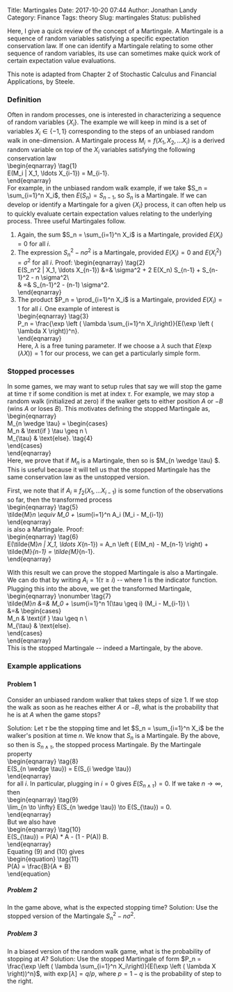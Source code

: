 Title: Martingales
Date: 2017-10-20 07:44
Author: Jonathan Landy
Category: Finance
Tags: theory
Slug: martingales
Status: published

Here, I give a quick review of the concept of a Martingale. A Martingale is a sequence of random variables satisfying a specific expectation conservation law. If one can identify a Martingale relating to some other sequence of random variables, its use can sometimes make quick work of certain expectation value evaluations.

This note is adapted from Chapter 2 of Stochastic Calculus and Financial Applications, by Steele.

  
  


### Definition

Often in random processes, one is interested in characterizing a sequence of random variables $\{X_i\}$. The example we will keep in mind is a set of variables $X_i \in \{-1, 1\}$ corresponding to the steps of an unbiased random walk in one-dimension. A Martingale process $M_i = f(X_1, X_2, \ldots X_i)$ is a derived random variable on top of the $X_i$ variables satisfying the following conservation law  
\begin{eqnarray} \tag{1}  
E(M_i | X_1, \ldots X_{i-1}) = M_{i-1}.  
\end{eqnarray}  
For example, in the unbiased random walk example, if we take $S_n = \sum_{i=1}^n X_i$, then $E(S_n) = S_{n-1}$, so $S_n$ is a Martingale. If we can develop or identify a Martingale for a given $\{X_i\}$ process, it can often help us to quickly evaluate certain expectation values relating to the underlying process. Three useful Martingales follow.

1.  Again, the sum $S_n = \sum_{i=1}^n X_i$ is a Martingale, provided $E(X_i) = 0$ for all $i$.
2.  The expression $S_n^2 - n \sigma^2$ is a Martingale, provided $E(X_i) = 0$ and $E(X_i^2) = \sigma^2$ for all $i$. Proof: \begin{eqnarray} \tag{2}  
    E(S_n^2 | X_1, \ldots X_{n-1}) &=& \sigma^2 + 2 E(X_n) S_{n-1} + S_{n-1}^2 - n \sigma^2\  
    & =& S_{n-1}^2 - (n-1) \sigma^2.  
    \end{eqnarray}
3.  The product $P_n = \prod_{i=1}^n X_i$ is a Martingale, provided $E(X_i) = 1$ for all $i$. One example of interest is  
    \begin{eqnarray} \tag{3}  
    P_n = \frac{\exp \left ( \lambda \sum_{i=1}^n X_i\right)}{E(\exp \left ( \lambda X \right))^n}.  
    \end{eqnarray}  
    Here, $\lambda$ is a free tuning parameter. If we choose a $\lambda$ such that $E(\exp(\lambda X)) = 1$ for our process, we can get a particularly simple form.

### Stopped processes

In some games, we may want to setup rules that say we will stop the game at time $\tau$ if some condition is met at index $\tau$. For example, we may stop a random walk (initialized at zero) if the walker gets to either position $A$ or $-B$ (wins $A$ or loses $B$). This motivates defining the stopped Martingale as,  
\begin{eqnarray}  
M_{n \wedge \tau} = \begin{cases}  
M_n & \text{if } \tau \geq n \  
M_{\tau} & \text{else}. \tag{4}  
\end{cases}  
\end{eqnarray}  
Here, we prove that if $M_n$ is a Martingale, then so is $M_{n \wedge \tau} $. This is useful because it will tell us that the stopped Martingale has the same conservation law as the unstopped version.

First, we note that if $A_i \equiv f_2(X_1, \ldots X_{i-1})$ is some function of the observations so far, then the transformed process  
\begin{eqnarray} \tag{5}  
\tilde{M}_n \equiv M_0 + \sum_{i=1}^n A_i (M_i - M_{i-1})  
\end{eqnarray}  
is also a Martingale. Proof:  
\begin{eqnarray} \tag{6}  
E(\tilde{M}_n | X_1, \ldots X_{n-1}) = A_n \left ( E(M_n) - M_{n-1} \right) + \tilde{M}_{n-1} = \tilde{M}_{n-1}.  
\end{eqnarray}

With this result we can prove the stopped Martingale is also a Martingale. We can do that by writing $A_i = 1(\tau \geq i)$ -- where $1$ is the indicator function. Plugging this into the above, we get the transformed Martingale,  
\begin{eqnarray} \nonumber \tag{7}  
\tilde{M}_n &=& M_0 + \sum_{i=1}^n 1(\tau \geq i) (M_i - M_{i-1}) \  
&=& \begin{cases}  
M_n & \text{if } \tau \geq n \  
M_{\tau} & \text{else}.  
\end{cases}  
\end{eqnarray}  
This is the stopped Martingale -- indeed a Martingale, by the above.

### Example applications  

### 

#### Problem 1

Consider an unbiased random walker that takes steps of size $1$. If we stop the walk as soon as he reaches either $A$ or $-B$, what is the probability that he is at $A$ when the game stops?

Solution: Let $\tau$ be the stopping time and let $S_n = \sum_{i=1}^n X_i$ be the walker's position at time $n$. We know that $S_n$ is a Martingale. By the above, so then is $S_{n \wedge \tau}$, the stopped process Martingale. By the Martingale property  
\begin{eqnarray} \tag{8}  
E(S_{n \wedge \tau}) = E(S_{i \wedge \tau})  
\end{eqnarray}  
for all $i$. In particular, plugging in $i = 0$ gives $E(S_{n \wedge \tau}) = 0$. If we take $n \to \infty$, then  
\begin{eqnarray} \tag{9}  
\lim_{n \to \infty} E(S_{n \wedge \tau}) \to E(S_{\tau}) = 0.  
\end{eqnarray}  
But we also have  
\begin{eqnarray} \tag{10}  
E(S_{\tau}) = P(A) * A - (1 - P(A)) B.  
\end{eqnarray}  
Equating (9) and (10) gives  
\begin{equation} \tag{11}  
P(A) = \frac{B}{A + B}  
\end{equation}

##### Problem 2

In the game above, what is the expected stopping time? Solution: Use the stopped version of the Martingale $S_n^2 - n \sigma^2$.

##### Problem 3

In a biased version of the random walk game, what is the probability of stopping at $A$? Solution: Use the stopped Martingale of form $P_n = \frac{\exp \left ( \lambda \sum_{i=1}^n X_i\right)}{E(\exp \left ( \lambda X \right))^n}$, with $\exp[\lambda] = q/p$, where $p = 1-q$ is the probability of step to the right.
